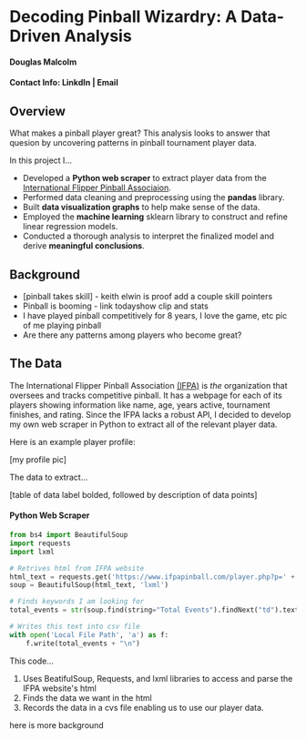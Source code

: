# Decoding Pinball Wizardry: A Data-Driven Analysis
#### Douglas Malcolm
#### Contact Info: LinkdIn | Email

## Overview
What makes a pinball player great? 
This analysis looks to answer that quesion by uncovering patterns in pinball tournament player data.

In this project I... 
- Developed a **Python web scraper** to extract player data from the [International Flipper Pinball Associaion](https://www.ifpapinball.com/).
- Performed data cleaning and preprocessing using the **pandas** library.
- Built **data visualization graphs** to help make sense of the data.
- Employed the **machine learning** sklearn library to construct and refine linear regression models.
- Conducted a thorough analysis to interpret the finalized model and derive **meaningful conclusions**. 

## Background
- [pinball takes skill] - keith elwin is proof
add a couple skill pointers
- Pinball is booming - link todayshow clip and stats
- I have played pinball competitively for 8 years, I love the game, etc
pic of me playing pinball
- Are there any patterns among players who become great?

## The Data
The International Flipper Pinball Association [(IFPA)](https://www.ifpapinball.com/) is *the* organization that oversees and tracks competitive pinball. It has a webpage for each of its players showing information like name, age, years active, tournament finishes, and rating. Since the IFPA lacks a robust API, I decided to develop my own web scraper in Python to extract all of the relevant player data.

Here is an example player profile:

[my profile pic]

The data to extract...

[table of data label bolded, followed by description of data points]

#### Python Web Scraper

```Python
from bs4 import BeautifulSoup
import requests
import lxml

# Retrives html from IFPA website
html_text = requests.get('https://www.ifpapinball.com/player.php?p=' + str(i + 1)).text
soup = BeautifulSoup(html_text, 'lxml')

# Finds keywords I am looking for
total_events = str(soup.find(string="Total Events").findNext("td").text)

# Writes this text into csv file 
with open('Local File Path', 'a') as f:
    f.write(total_events + "\n")
```

This code...
1. Uses BeatifulSoup, Requests, and lxml libraries to access and parse the IFPA website's html
2. Finds the data we want in the html
3. Records the data in a cvs file
enabling us to use our player data.
















here is more background
